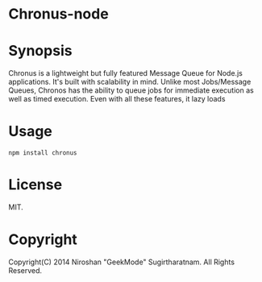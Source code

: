 Chronus-node
============

Synopsis
==========
Chronus is a lightweight but fully featured Message Queue for Node.js applications. It's built with scalability in mind. Unlike most Jobs/Message Queues, Chronos has the ability to queue jobs for immediate execution as well as timed execution. Even with all these features, it lazy loads

Usage
==========
`npm install chronus`

License
==========
MIT.

Copyright
=========
Copyright(C) 2014 Niroshan "GeekMode" Sugirtharatnam. All Rights Reserved.
